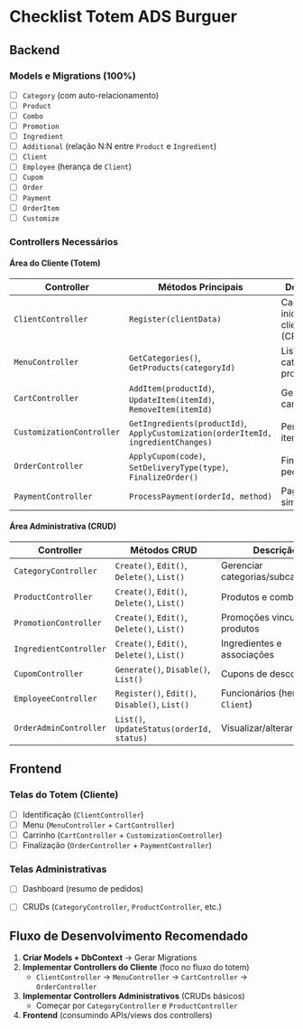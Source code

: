 # Checklist Totem ADS Burguer

## **Backend**
### **Models e Migrations** (100%)  
- [ ] `Category` (com auto-relacionamento)  
- [ ] `Product`  
- [ ] `Combo`  
- [ ] `Promotion`  
- [ ] `Ingredient`  
- [ ] `Additional` (relação N:N entre `Product` e `Ingredient`)  
- [ ] `Client`  
- [ ] `Employee` (herança de `Client`)  
- [ ] `Cupom`  
- [ ] `Order`  
- [ ] `Payment`  
- [ ] `OrderItem`  
- [ ] `Customize`  

### **Controllers Necessários**
#### **Área do Cliente (Totem)**
| Controller            | Métodos Principais                          | Descrição                               |
|-----------------------|---------------------------------------------|-----------------------------------------|
| `ClientController`    | `Register(clientData)`                      | Cadastro inicial do cliente (CPF/nome)  |
| `MenuController`      | `GetCategories()`, `GetProducts(categoryId)`| Listar categorias e produtos            |
| `CartController`      | `AddItem(productId)`, `UpdateItem(itemId)`, `RemoveItem(itemId)` | Gerenciar carrinho       |
| `CustomizationController` | `GetIngredients(productId)`, `ApplyCustomization(orderItemId, ingredientChanges)` | Personalizar itens |
| `OrderController`     | `ApplyCupom(code)`, `SetDeliveryType(type)`, `FinalizeOrder()` | Finalizar pedido   |
| `PaymentController`   | `ProcessPayment(orderId, method)`           | Pagamento simulado                      |

#### **Área Administrativa (CRUD)**
| Controller            | Métodos CRUD                                | Descrição                               |
|-----------------------|---------------------------------------------|-----------------------------------------|
| `CategoryController`  | `Create()`, `Edit()`, `Delete()`, `List()`  | Gerenciar categorias/subcategorias      |
| `ProductController`   | `Create()`, `Edit()`, `Delete()`, `List()`  | Produtos e combos                       |
| `PromotionController` | `Create()`, `Edit()`, `Delete()`, `List()`  | Promoções vinculadas a produtos         |
| `IngredientController`| `Create()`, `Edit()`, `Delete()`, `List()`  | Ingredientes e associações              |
| `CupomController`     | `Generate()`, `Disable()`, `List()`         | Cupons de desconto                      |
| `EmployeeController`  | `Register()`, `Edit()`, `Disable()`, `List()`| Funcionários (herdam de `Client`)       |
| `OrderAdminController`| `List()`, `UpdateStatus(orderId, status)`   | Visualizar/alterar pedidos              |


## **Frontend**
### **Telas do Totem (Cliente)**
- [ ] Identificação (`ClientController`)  
- [ ] Menu (`MenuController` + `CartController`)  
- [ ] Carrinho (`CartController` + `CustomizationController`)  
- [ ] Finalização (`OrderController` + `PaymentController`)  

### **Telas Administrativas**
- [ ] Dashboard (resumo de pedidos)  
- [ ] CRUDs (`CategoryController`, `ProductController`, etc.)  


## Fluxo de Desenvolvimento Recomendado
1. **Criar Models + DbContext** → Gerar Migrations  
2. **Implementar Controllers do Cliente** (foco no fluxo do totem)  
   - `ClientController` → `MenuController` → `CartController` → `OrderController`  
3. **Implementar Controllers Administrativos** (CRUDs básicos)  
   - Começar por `CategoryController` e `ProductController`  
4. **Frontend** (consumindo APIs/views dos controllers)  
